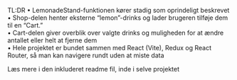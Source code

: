 TL:DR
• LemonadeStand-funktionen kører stadig som oprindeligt beskrevet  
• Shop-delen henter eksterne “lemon”-drinks og lader brugeren tilføje dem til en “Cart.”  
• Cart-delen giver overblik over valgte drinks og muligheden for at ændre antallet eller helt at fjerne dem  
• Hele projektet er bundet sammen med React (Vite), Redux og React Router, så man kan navigere rundt uden at miste data  

Læs mere i den inkluderet readme fil, inde i selve projektet
